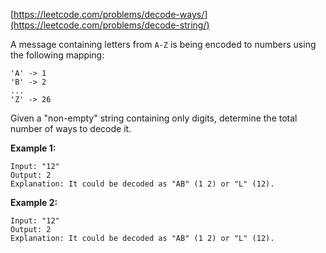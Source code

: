 [https://leetcode.com/problems/decode-ways/](https://leetcode.com/problems/decode-string/)

A message containing letters from `A-Z` is being encoded to numbers using the following mapping:

```
'A' -> 1
'B' -> 2
...
'Z' -> 26
```

Given a "non-empty" string containing only digits, determine the total number of ways to decode it.

**Example 1:**
```
Input: "12"
Output: 2
Explanation: It could be decoded as "AB" (1 2) or "L" (12).
```

**Example 2:**
```
Input: "12"
Output: 2
Explanation: It could be decoded as "AB" (1 2) or "L" (12).
```


